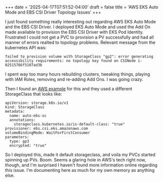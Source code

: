 +++
date = '2025-04-17T07:51:52-04:00'
draft = false
title = 'AWS EKS Auto Mode and EBS CSI Driver Topology Issues'
+++

I just found something really interesting out regarding AWS EKS Auto Mode and the EBS CSI Driver.  I deployed EKS Auto Mode and used the Add On made available to provision the EBS CSI Driver with EKS Pod Identity.  Frustrated I could not get a PVC to provision a PV successfully and had all manner of errors realted to topology problems.  Relevant message from the kubernetes API was:

    failed to provision volume with StorageClass "gp2": error generating accessibility requirements: no topology key found on CSINode i-02515766f5107ad3b

I spent way too many hours rebuilding clusters, tweaking things, playing with IAM Roles, removing and re-adding Add Ons.  I was going crazy.  

Then I found an [AWS example](https://docs.aws.amazon.com/eks/latest/userguide/sample-storage-workload.html) for this and they used a different StorageClass that looks like:


    apiVersion: storage.k8s.io/v1
    kind: StorageClass
    metadata:
      name: auto-ebs-sc
      annotations:
        storageclass.kubernetes.io/is-default-class: "true"
    provisioner: ebs.csi.eks.amazonaws.com
    volumeBindingMode: WaitForFirstConsumer
    parameters:
      type: gp3
      encrypted: "true"


  
So I deployed this, made it default storageclass, and voila my PVCs started spinning up PVs.  Boom.  Seems a glaring hole in AWS's tech right now, though, and I'm surprised I haven't found more information online regarding this issue.  I'm documenting here as much for my own memory as anything else.

